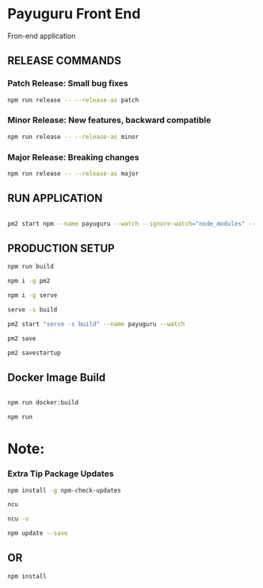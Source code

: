 # Payuguru Front End

Fron-end application


## RELEASE COMMANDS

### Patch Release: Small bug fixes

```bash
npm run release -- --release-as patch
```

### Minor Release: New features, backward compatible

```bash
npm run release -- --release-as minor
```

### Major Release: Breaking changes

```bash
npm run release -- --release-as major
```



## RUN APPLICATION

```bash

pm2 start npm --name payuguru --watch --ignore-watch="node_modules" -- -e .env start
```

## PRODUCTION SETUP

```bash
npm run build
```


```bash
npm i -g pm2

```

```bash
npm i -g serve

```
```bash
serve -s build

```
```bash
pm2 start "serve -s build" --name payuguru --watch
```

```bash
pm2 save
```

```bash
pm2 savestartup
```

## Docker Image Build

```bash

npm run docker:build
```

```bash
npm run 
```
# Note:

### Extra Tip Package Updates

```bash
npm install -g npm-check-updates
```
```bash
ncu
```
```bash
ncu -u
```
```bash
npm update --save
```
## OR

```bash
npm install
```







